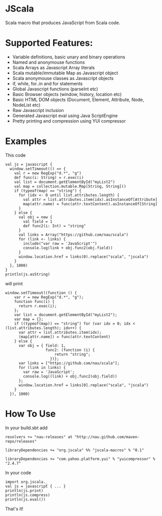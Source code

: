 JScala
======

Scala macro that produces JavaScript from Scala code.


Supported Features:
===================
* Variable definitions, basic unary and binary operations
* Named and anonymouse functions
* Scala Arrays as Javascript Array literals
* Scala mutable/immutable Map as Javascript object
* Scala anonymouse classes as Javascript objects
* if, while, for..in and for statements
* Global Javascript functions (parseInt etc)
* Basic Browser objects (window, history, location etc)
* Basic HTML DOM objects (Document, Element, Attribute, Node, NodeList etc)
* Raw Javascript inclusion
* Generated Javascript eval using Java ScriptEngine
* Pretty printing and compression using YUI compressor

Examples
========

This code 

    val js = javascript {
      window.setTimeout(() => {
        val r = new RegExp("d.*", "g")
        def func(i: String) = r.exec(i)
        val list = document.getElementById("myList2")
        val map = collection.mutable.Map[String, String]()
        if (typeof(map) == "string") {
          for (idx <- 0 until list.attributes.length) {
            val attr = list.attributes.item(idx).asInstanceOf[Attribute]
            map(attr.name) = func(attr.textContent).asInstanceOf[String]
          }
        } else {
          val obj = new {
            val field = 1
            def func2(i: Int) = "string"
          }
          val links = Array("https://github.com/nau/scala")
          for (link <- links) {
            include("var raw = 'JavaScript'")
            console.log(link + obj.func2(obj.field))
          }
          window.location.href = links(0).replace("scala", "jscala")
        }
      }, 1000)
    }
    println(js.asString)

will print

    window.setTimeout((function () {
        var r = new RegExp("d.*", "g");
        function func(i) {
          return r.exec(i);
        };
        var list = document.getElementById("myList2");
        var map = {};
        if ((typeof(map)) == "string") for (var idx = 0; idx < (list.attributes.length); idx++) {
          var attr = list.attributes.item(idx);
          (map[attr.name]) = func(attr.textContent)
        } else {
          var obj = { field: 1,
                      func2: (function (i) {
                          return "string";
                        })};
          var links = ["https://github.com/nau/scala"];
          for (link in links) {
            var raw = 'JavaScript';
            console.log((link) + obj.func2(obj.field))
          };
          window.location.href = links[0].replace("scala", "jscala")
        }
      }), 1000)
      
How To Use
==========

In your build.sbt add

    resolvers += "nau-releases" at "http://nau.github.com/maven-repo/releases"

    libraryDependencies += "org.jscala" %% "jscala-macros" % "0.1"

    libraryDependencies += "com.yahoo.platform.yui" % "yuicompressor" % "2.4.7"

In your code

    import org.jscala._
    val js = javascript { ... }
    println(js.print)
    println(js.compress)
    println(js.eval())
    
That's it!
